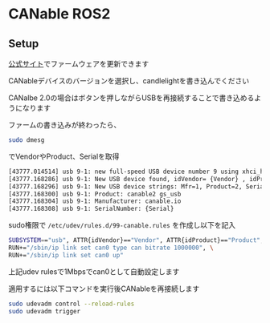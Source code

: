 # CANable ROS2

## Setup
[公式サイト](https://canable.io/updater/)でファームウェアを更新できます

CANableデバイスのバージョンを選択し、candlelightを書き込んでください

CANalbe 2.0の場合はボタンを押しながらUSBを再接続することで書き込めるようになります

ファームの書き込みが終わったら、

```bash
sudo dmesg
```
でVendorやProduct、Serialを取得
```bash
[43777.014514] usb 9-1: new full-speed USB device number 9 using xhci_hcd
[43777.168286] usb 9-1: New USB device found, idVendor= {Vendor} , idProduct= {Product} , bcdDevice= 0.00
[43777.168296] usb 9-1: New USB device strings: Mfr=1, Product=2, SerialNumber=3
[43777.168300] usb 9-1: Product: canable2 gs_usb
[43777.168304] usb 9-1: Manufacturer: canable.io
[43777.168308] usb 9-1: SerialNumber: {Serial}
```

sudo権限で `/etc/udev/rules.d/99-canable.rules` を作成し以下を記入
```bash
SUBSYSTEM=="usb", ATTR{idVendor}=="Vendor", ATTR{idProduct}=="Product", ATTR{serial}=="Serial", SYMLINK+="can", \
RUN+="/sbin/ip link set can0 type can bitrate 1000000", \
RUN+="/sbin/ip link set can0 up"
```

上記udev rulesで1Mbpsでcan0として自動設定します

適用するには以下コマンドを実行後CANableを再接続します

```bash
sudo udevadm control --reload-rules
sudo udevadm trigger
```